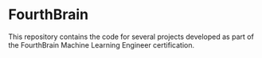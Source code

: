 # FourthBrain
This repository contains the code for several projects developed as part of the FourthBrain Machine Learning Engineer certification.
